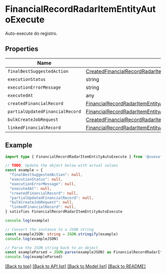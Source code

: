 
# FinancialRecordRadarItemEntityAutoExecute

Auto-execute do registro.

## Properties

Name | Type
------------ | -------------
`finalBestSuggestedAction` | [CreatedFinancialRecordRadarItemResultEntityRadarItemFinalBestSuggestedAction](CreatedFinancialRecordRadarItemResultEntityRadarItemFinalBestSuggestedAction.md)
`executionStatus` | string
`executionErrorMessage` | string
`executedAt` | any
`createdFinancialRecord` | [FinancialRecordRadarItemEntityAutoExecuteCreatedFinancialRecord](FinancialRecordRadarItemEntityAutoExecuteCreatedFinancialRecord.md)
`partialUpdatedFinancialRecord` | [FinancialRecordRadarItemEntityAutoExecutePartialUpdatedFinancialRecord](FinancialRecordRadarItemEntityAutoExecutePartialUpdatedFinancialRecord.md)
`bulkCreateJobRequest` | [CreatedFinancialRecordRadarItemResultEntityRadarItemAutoExecuteBulkCreateJobRequest](CreatedFinancialRecordRadarItemResultEntityRadarItemAutoExecuteBulkCreateJobRequest.md)
`linkedFinancialRecord` | [FinancialRecordRadarItemEntityAutoExecuteLinkedFinancialRecord](FinancialRecordRadarItemEntityAutoExecuteLinkedFinancialRecord.md)

## Example

```typescript
import type { FinancialRecordRadarItemEntityAutoExecute } from '@usesofia/pegasus-core-api-sdk'

// TODO: Update the object below with actual values
const example = {
  "finalBestSuggestedAction": null,
  "executionStatus": null,
  "executionErrorMessage": null,
  "executedAt": null,
  "createdFinancialRecord": null,
  "partialUpdatedFinancialRecord": null,
  "bulkCreateJobRequest": null,
  "linkedFinancialRecord": null,
} satisfies FinancialRecordRadarItemEntityAutoExecute

console.log(example)

// Convert the instance to a JSON string
const exampleJSON: string = JSON.stringify(example)
console.log(exampleJSON)

// Parse the JSON string back to an object
const exampleParsed = JSON.parse(exampleJSON) as FinancialRecordRadarItemEntityAutoExecute
console.log(exampleParsed)
```

[[Back to top]](#) [[Back to API list]](../README.md#api-endpoints) [[Back to Model list]](../README.md#models) [[Back to README]](../README.md)


